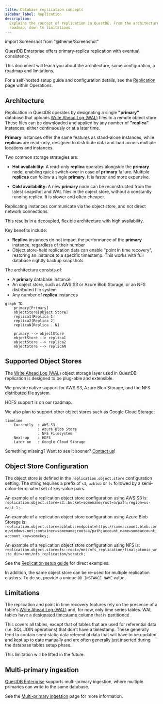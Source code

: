 ```yaml
---
title: Database replication concepts
sidebar_label: Replication
description:
  Explains the concept of replication in QuestDB. From the architecture, to the
  roadmap, down to limitations.
---
```


import Screenshot from "@theme/Screenshot"

QuestDB Enterprise offers primary-replica replication with eventual consistency.

This document will teach you about the architecture, some configuration, a
roadmap and limitations.

For a self-hosted setup guide and configuration details, see the
[Replication](/docs/operations/replication) page within Operations.

## Architecture

Replication in QuestDB operates by designating a single **"primary"** database
that uploads [Write Ahead Log (WAL)](/docs/concept/write-ahead-log/) files to a
remote object store. These files can be downloaded and applied by any number of
**"replica"** instances, either continuously or at a later time.

**Primary** instances offer the same features as stand-alone instances, while
**replicas** are read-only, designed to distribute data and load across multiple
locations and instances.

Two common storage strategies are:

- **Hot availability:** A read-only **replica** operates alongside the
  **primary** node, enabling quick switch-over in case of **primary** failure.
  Multiple **replicas** can follow a single **primary**. It is faster and more
  expensive.

- **Cold availability:** A new **primary** node can be reconstructed from the
  latest snapshot and WAL files in the object store, without a constantly
  running replica. It is slower and often cheaper.

Replicating instances communicate via the object store, and not direct network
connections.

This results in a decoupled, flexible architecture with high availability.

Key benefits include:

- **Replica** instances do not impact the performance of the **primary**
  instance, regardless of their number
- Object store-held replication data can enable "point in time recovery",
  restoring an instance to a specific timestamp. This works with full database
  nightly backup snapshots

The architecture consists of:

- A **primary** database instance
- An object store, such as AWS S3 or Azure Blob Storage, or an NFS distributed
  file system
- Any number of **replica** instances

```mermaid
graph TD
    primary[Primary]
    objectStore[Object Store]
    replica1[Replica 1]
    replica2[Replica 2]
    replicaN[Replica ..N]

    primary --> objectStore
    objectStore --> replica1
    objectStore --> replica2
    objectStore --> replicaN
```

## Supported Object Stores

The [Write Ahead Log (WAL)](/docs/concept/write-ahead-log/) object storage layer
used in QuestDB replication is designed to be plug-able and extensible.

We provide native support for AWS S3, Azure Blob Storage, and the NFS
distributed file system.

HDFS support is on our roadmap.

We also plan to support other object stores such as Google Cloud Storage:

```mermaid
timeline
    Currently  : AWS S3
               : Azure Blob Store
               : NFS Filesystem
    Next-up    : HDFS
    Later on   : Google Cloud Storage
```

Something missing? Want to see it sooner? [Contact us](/enterprise/contact)!

## Object Store Configuration

The object store is defined in the `replication.object.store` configuration
setting. The string requires a prefix of `s3`, `azblob` or `fs` followed by a
semi-colon-terminated set of key-value pairs.

An example of a replication object store configuration using AWS S3 is:
`replication.object.store=s3::bucket=somename;root=a/path;region=us-east-1;`.

An example of a replication object store configuration using Azure Blob Storage
is:
`replication.object.store=azblob::endpoint=https://someaccount.blob.core.windows.net;container=somename;root=a/path;account_name=someaccount;account_key=somekey;`.

An example of a replication object store configuration using NFS is:
`replication.object.store=fs::root=/mnt/nfs_replication/final;atomic_write_dir=/mnt/nfs_replication/scratch;`

See the [Replication setup guide](/docs/operations/replication) for direct
examples.

<Screenshot
  alt="Two primaries sharing an object store service."
  src="images/docs/concepts/replication-streams.webp"
/>

In addition, the same object store can be re-used for multiple replication
clusters. To do so, provide a unique `DB_INSTANCE_NAME` value.

## Limitations

The replication and point in time recovery features rely on the presence of a
table's [Write Ahead Log (WAL)](/docs/concept/write-ahead-log/) and, for now,
only time series tables. WAL tables have a
[designated timestamp column](/docs/concept/designated-timestamp/) that is
[partitioned](/docs/concept/partitions/).

This covers all tables, except that of tables that are used for referential data
(i.e. SQL JOIN operations) that don't have a timestamp. These generally tend to
contain semi-static data referential data that will have to be updated and kept
up to date manually and are often generally just inserted during the database
tables setup phase.

This limitation will be lifted in the future.

## Multi-primary ingestion

[QuestDB Enterprise](/enterprise/) supports multi-primary ingestion, where
multiple primaries can write to the same database.

See the [Multi-primary ingestion](/operations/multi-primary-ingestion)
page for more information.
